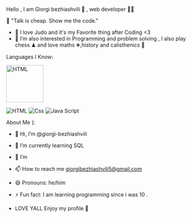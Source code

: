 Hello , I am Giorgi bezhiashvili 🧍 , web developer 👨‍💻

🚀 "Talk is cheap. Show me the code." 

- 🥋 I love Judo and it's my Favorite thing after Coding <3
- 👀 I’m also interested in Programming and problem solving , I also
   play chess ♟ and love maths ➕,history and calisthenics 💪

Languages I Know:

<img src="https://www.shareicon.net/download/2016/08/01/639868_development.ico" alt="HTML" width="100" height="100">

![HTML](https://www.shareicon.net/download/2016/08/01/639868_development.ico)
![Css](https://codybonney.com/images/1x1/tags/400x400/css.png)
![Java Script]([https://codybonney.com/images/1x1/tags/400x400/css.png](https://seeklogo.com/images/J/javascript-logo-E967E87D74-seeklogo.com.png))

About Me (:  
- 👋 Hi, I’m @giorgi-bezhiashvili
- 🌱 I’m currently learning SQL
- 💞️ I’m 
- 📫 How to reach me giorgibezhiashvili5@gmail.com
- 😄 Pronouns: he/him
- ⚡ Fun fact: I am learning programming since i was 10 .

- LOVE YALL Enjoy my profile 💞️
<!---
giorgi-bezhiashvili/giorgi-bezhiashvili is a ✨ special ✨ repository because its `README.md` (this file) appears on your GitHub profile.
You can click the Preview link to take a look at your changes.
--->
